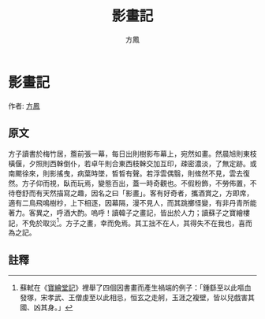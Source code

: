 ﻿---
title: '影畫記'
author: '方鳳'
tags: ['小品文']
---
# 影畫記
作者: [方鳳](https://zh.wikipedia.org/wiki/%E6%96%B9%E9%B5%AC_(%E6%AD%A3%E5%BE%B7%E9%80%B2%E5%A3%AB))

## 原文
方子讀書於梅竹居，簷前張一幕，每日出則樹影布幕上，宛然如畫。然晨旭則東枝橫偃，夕照則西榦倒仆，若卓午則合東西枝榦交加互印，疎密濃淡，了無定跡。或南颸徐來，則影搖曳，病葉時墜，晳晳有聲。若浮雲偶翳，則絛然不見，雲去復然。方子仰而視，臥而玩焉，變態百出，蓋一時奇觀也。不假粉飾，不勞佈置，不待卷舒而有天然描寫之趣，因名之曰「影畫」。客有好奇者，攜酒賞之，方即席，適有二鳥飛鳴樹杪，上下相逐，因幕隔，漫不見人，而其跳擲怪變，有非丹青所能著力。客異之，呼酒大酌。嗚呼！讀韓子之畫記，皆出於人力；讀蘇子之寶繪樓記，不免於取災[^1]。方子之畫，幸而免焉。其工拙不在人，其得失不在我也，喜而為之記。

## 註釋
[^1]: 蘇軾在《[寶繪堂記](https://zh.wikisource.org/zh-hant/%E5%AF%B6%E7%B9%AA%E5%A0%82%E8%A8%98)》裡舉了四個因書畫而產生禍端的例子：「鍾繇至以此嘔血發塚，宋孝武、王僧虔至以此相忌，恒玄之走舸，玉涯之複壁，皆以兒戲害其國、凶其身。」